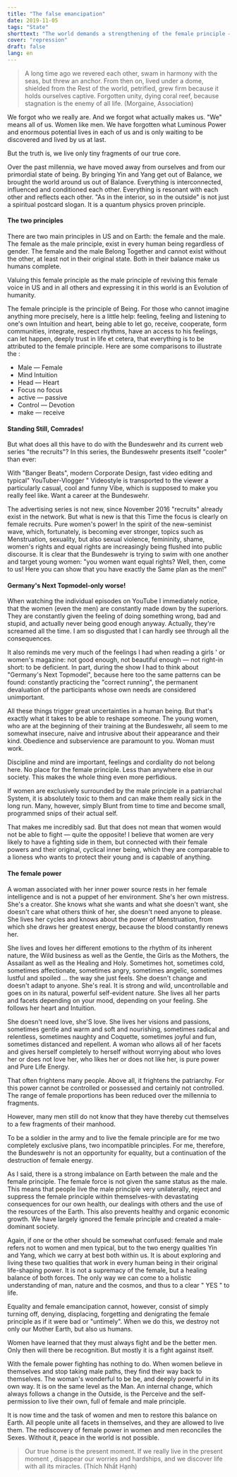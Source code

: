 ```yaml
---
title: "The false emancipation"
date: 2019-11-05
tags: "State"
shorttext: "The world demands a strengthening of the female principle — women in the Bundeswehr strengthen only the patriarchy and its violence Agenda."
cover: "repression"
draft: false
lang: en
---
```


> A long time ago we revered each other, swam in harmony with the seas, but threw an anchor. From then on, lived under a dome, shielded from the Rest of the world, petrified, grew firm because it holds ourselves captive. Forgotten unity, dying coral reef, because stagnation is the enemy of all life. (Morgaine, Association)

We forgot who we really are. And we forgot what actually makes us. "We" means all of us. Women like men. We have forgotten what Luminous Power and enormous potential lives in each of us and is only waiting to be discovered and lived by us at last.

But the truth is, we live only tiny fragments of our true core.

Over the past millennia, we have moved away from ourselves and from our primordial state of being. By bringing Yin and Yang get out of Balance, we brought the world around us out of Balance. Everything is interconnected, influenced and conditioned each other. Everything is resonant with each other and reflects each other. "As in the interior, so in the outside" is not just a spiritual postcard slogan. It is a quantum physics proven principle.

#### The two principles

There are two main principles in US and on Earth: the female and the male. The female as the male principle, exist in every human being regardless of gender. The female and the male Belong Together and cannot exist without the other, at least not in their original state. Both in their balance make us humans complete.

Valuing this female principle as the male principle of reviving this female voice in US and in all others and expressing it in this world is an Evolution of humanity.

The female principle is the principle of Being. For those who cannot imagine anything more precisely, here is a little help: feeling, feeling and listening to one's own Intuition and heart, being able to let go, receive, cooperate, form communities, integrate, respect rhythms, have an access to his feelings, can let happen, deeply trust in life et cetera, that everything is to be attributed to the female principle. Here are some comparisons to illustrate the :

  - Male — Female
  - Mind Intuition
  - Head — Heart
  - Focus no focus
  - active — passive
  - Control — Devotion
  - make — receive

#### Standing Still, Comrades!

But what does all this have to do with the Bundeswehr and its current web series "the recruits"? In this series, the Bundeswehr presents itself "cooler" than ever:

With "Banger Beats", modern Corporate Design, fast video editing and typical" YouTuber-Vlogger " Videostyle is transported to the viewer a particularly casual, cool and funny Vibe, which is supposed to make you really feel like. Want a career at the Bundeswehr.

The advertising series is not new, since November 2016 "recruits" already exist in the network. But what is new is that this Time the focus is clearly on female recruits. Pure women's power! In the spirit of the new-seminist wave, which, fortunately, is becoming ever stronger, topics such as Menstruation, sexuality, but also sexual violence, femininity, shame, women's rights and equal rights are increasingly being flushed into public discourse. It is clear that the Bundeswehr is trying to swim with one another and target young women: "you women want equal rights? Well, then, come to us! Here you can show that you have exactly the Same plan as the men!"

#### Germany's Next Topmodel-only worse!

When watching the individual episodes on YouTube I immediately notice, that the women (even the men) are constantly made down by the superiors. They are constantly given the feeling of doing something wrong, bad and stupid, and actually never being good enough anyway. Actually, they're screamed all the time. I am so disgusted that I can hardly see through all the consequences.

It also reminds me very much of the feelings I had when reading a girls ' or women's magazine: not good enough, not beautiful enough — not right-in short: to be deficient. In part, during the show I had to think about "Germany's Next Topmodel", because here too the same patterns can be found: constantly practicing the "correct running", the permanent devaluation of the participants whose own needs are considered unimportant.

All these things trigger great uncertainties in a human being. But that's exactly what it takes to be able to reshape someone. The young women, who are at the beginning of their training at the Bundeswehr, all seem to me somewhat insecure, naive and intrusive about their appearance and their kind. Obedience and subservience are paramount to you. Woman must work.

Discipline and mind are important, feelings and cordiality do not belong here. No place for the female principle. Less than anywhere else in our society. This makes the whole thing even more perfidious.

If women are exclusively surrounded by the male principle in a patriarchal System, it is absolutely toxic to them and can make them really sick in the long run. Many, however, simply Blunt from time to time and become small, programmed snips of their actual self.

That makes me incredibly sad. But that does not mean that women would not be able to fight — quite the opposite! I believe that women are very likely to have a fighting side in them, but connected with their female powers and their original, cyclical inner being, which they are comparable to a lioness who wants to protect their young and is capable of anything.

#### The female power

A woman associated with her inner power source rests in her female intelligence and is not a puppet of her environment. She's her own mistress. She's a creator. She knows what she wants and what she doesn't want, she doesn't care what others think of her, she doesn't need anyone to please. She lives her cycles and knows about the power of Menstruation, from which she draws her greatest energy, because the blood constantly renews her.

She lives and loves her different emotions to the rhythm of its inherent nature, the Wild business as well as the Gentle, the Girls as the Mothers, the Assailant as well as the Healing and Holy. Sometimes hot, sometimes cold, sometimes affectionate, sometimes angry, sometimes angelic, sometimes lustful and spoiled ... the way she just feels. She doesn't change and doesn't adapt to anyone. She's real. It is strong and wild, uncontrollable and goes on in its natural, powerful self-evident nature. She lives all her parts and facets depending on your mood, depending on your feeling. She follows her heart and Intuition.

She doesn't need love, she'S love. She lives her visions and passions, sometimes gentle and warm and soft and nourishing, sometimes radical and relentless, sometimes naughty and Coquette, sometimes joyful and fun, sometimes distanced and repellent. A woman who allows all of her facets and gives herself completely to herself without worrying about who loves her or does not love her, who likes her or does not like her, is pure power and Pure Life Energy.

That often frightens many people. Above all, it frightens the patriarchy. For this power cannot be controlled or possessed and certainly not controlled. The range of female proportions has been reduced over the millennia to fragments.

However, many men still do not know that they have thereby cut themselves to a few fragments of their manhood.

To be a soldier in the army and to live the female principle are for me two completely exclusive plans, two incompatible principles. For me, therefore, the Bundeswehr is not an opportunity for equality, but a continuation of the destruction of female energy.

As I said, there is a strong imbalance on Earth between the male and the female principle. The female force is not given the same status as the male. This means that people live the male principle very unilaterally, reject and suppress the female principle within themselves-with devastating consequences for our own health, our dealings with others and the use of the resources of the Earth. This also prevents healthy and organic economic growth. We have largely ignored the female principle and created a male-dominant society.

Again, if one or the other should be somewhat confused: female and male refers not to women and men typical, but to the two energy qualities Yin and Yang, which we carry at best both within us. It is about exploring and living these two qualities that work in every human being in their original life-shaping power. It is not a supremacy of the female, but a healing balance of both forces. The only way we can come to a holistic understanding of man, nature and the cosmos, and thus to a clear " YES " to life.

Equality and female emancipation cannot, however, consist of simply turning off, denying, displacing, forgetting and denigrating the female principle as if it were bad or "untimely". When we do this, we destroy not only our Mother Earth, but also us humans.

Women have learned that they must always fight and be the better men. Only then will there be recognition. But mostly it is a fight against itself.

With the female power fighting has nothing to do. When women believe in themselves and stop taking male paths, they find their way back to themselves. The woman's wonderful to be be, and deeply powerful in its own way. It is on the same level as the Man. An internal change, which always follows a change in the Outside, is the Perceive and the self-permission to live their own, full of female and male principle.

It is now time and the task of women and men to restore this balance on Earth. All people unite all facets in themselves, and they are allowed to live them. The rediscovery of female power in women and men reconciles the Sexes. Without it, peace in the world is not possible.

> Our true home is the present moment. If we really live in the present moment , disappear our worries and hardships, and we discover life with all its miracles. (Thích Nhất Hạnh)
